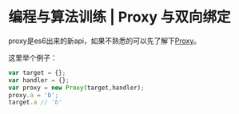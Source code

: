 # 编程与算法训练 | Proxy 与双向绑定

proxy是es6出来的新api，如果不熟悉的可以先了解下[Proxy](https://es6.ruanyifeng.com/#docs/proxy)。

这里举个例子：

```js
var target = {};
var handler = {};
var proxy = new Proxy(target,handler);
proxy.a = 'b';
target.a // 'b'
```



